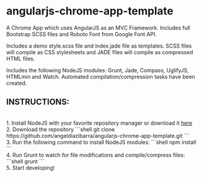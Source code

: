 angularjs-chrome-app-template
=============================

A Chrome App which uses AngularJS as an MVC Framework. Includes full Bootstrap SCSS files and Roboto Font from Google Font API.

Includes a demo style.scss file and index.jade file as templates. SCSS files will compile as CSS stylesheets and JADE files will compile as compressed HTML files.

Includes the following NodeJS modules: Grunt, Jade, Compass, UglifyJS, HTMLmin and Watch. Automated compilation/compression tasks have been created.

<h2>INSTRUCTIONS:</h2>
<br>1. Install NodeJS with your favorite repository manager or download it <a href="http://nodejs.org/download/">here</a>
<br>2. Download the repository
```shell
git clone https://github.com/angeldiazibarra/angularjs-chrome-app-template.git
```
<br>3. Run the following command to install NodeJS modules:
```shell
npm install
```
<br>4. Run Grunt to watch for file modifications and compile/compress files:
```shell
grunt
```
<br>5. Start developing!
